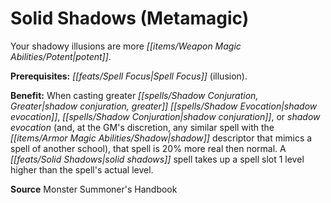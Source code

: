 ﻿---
cssclass: [feats]

---
# Solid Shadows (Metamagic)

Your shadowy illusions are more _[[items/Weapon Magic Abilities/Potent|potent]]_.

**Prerequisites:** _[[feats/Spell Focus|Spell Focus]]_ (illusion).

**Benefit:** When casting greater _[[spells/Shadow Conjuration, Greater|shadow conjuration, greater]]_ _[[spells/Shadow Evocation|shadow evocation]]_, _[[spells/Shadow Conjuration|shadow conjuration]]_, or _shadow evocation_ (and, at the GM's discretion, any similar spell with the _[[items/Armor Magic Abilities/Shadow|shadow]]_ descriptor that mimics a spell of another school), that spell is 20% more real then normal. A _[[feats/Solid Shadows|solid shadows]]_ spell takes up a spell slot 1 level higher than the spell's actual level.

**Source** Monster Summoner's Handbook